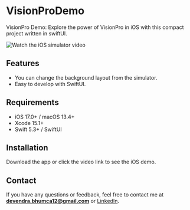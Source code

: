 # VisionProDemo
VisionPro Demo: Explore the power of VisionPro in iOS with this compact project written in swiftUI.

![Watch the iOS simulator video]([video-url](https://drive.google.com/file/d/1R9XDdBRzrZLMsQ8cgonZl8qFAo3O5eca/view?usp=sharing)https://drive.google.com/file/d/1R9XDdBRzrZLMsQ8cgonZl8qFAo3O5eca/view?usp=sharing)

## Features
- You can change the background layout from the simulator.
- Easy to develop with SwiftUI.

## Requirements
- iOS 17.0+ / macOS 13.4+
- Xcode 15.1+
- Swift 5.3+ / SwiftUI

## Installation
Download the app or click the video link to see the iOS demo.

## Contact
If you have any questions or feedback, feel free to contact me at **devendra.bhumca12@gmail.com** or [LinkedIn]([https://www.linkedin.com/in/your-linkedin-profile-url](https://www.linkedin.com/in/devendra-agnihotri-5b0617a8/)https://www.linkedin.com/in/devendra-agnihotri-5b0617a8/).
